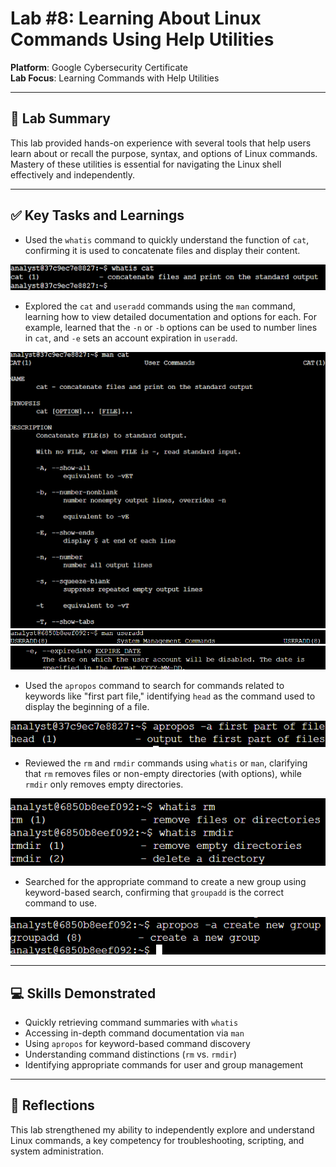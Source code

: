 # Lab #8: Learning About Linux Commands Using Help Utilities

**Platform**: Google Cybersecurity Certificate  
**Lab Focus**: Learning Commands with Help Utilities

---

## 🧠 Lab Summary

This lab provided hands-on experience with several tools that help users learn about or recall the purpose, syntax, and options of Linux commands. Mastery of these utilities is essential for navigating the Linux shell effectively and independently.

---

## ✅ Key Tasks and Learnings

- Used the `whatis` command to quickly understand the function of `cat`, confirming it is used to concatenate files and display their content.

![Whatis Command Example](../../images/linux_lab8_whatis.png)

- Explored the `cat` and `useradd` commands using the `man` command, learning how to view detailed documentation and options for each. For example, learned that the `-n` or `-b` options can be used to number lines in `cat`, and `-e` sets an account expiration in `useradd`.

![Man Pages Example](../../images/linux_lab8_man_cat.png)
![Man Pages Example](../../images/linux_lab8_useradd.png)
![Man Pages Example](../../images/linux_lab8_expire.png)

- Used the `apropos` command to search for commands related to keywords like "first part file," identifying `head` as the command used to display the beginning of a file.

![Apropos Example](../../images/linux_lab8_apropos.png)

- Reviewed the `rm` and `rmdir` commands using `whatis` or `man`, clarifying that `rm` removes files or non-empty directories (with options), while `rmdir` only removes empty directories.

![Rm vs Rmdir Example](../../images/linux_lab8_whatis_rm.png)

- Searched for the appropriate command to create a new group using keyword-based search, confirming that `groupadd` is the correct command to use.

![Groupadd Example](../../images/linux_lab8_groupadd.png)

---

## 💻 Skills Demonstrated

- Quickly retrieving command summaries with `whatis`  
- Accessing in-depth command documentation via `man`  
- Using `apropos` for keyword-based command discovery  
- Understanding command distinctions (`rm` vs. `rmdir`)  
- Identifying appropriate commands for user and group management  

---

## 🔁 Reflections

This lab strengthened my ability to independently explore and understand Linux commands, a key competency for troubleshooting, scripting, and system administration.
